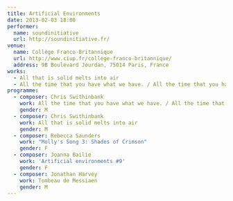 ```yaml
---
title: Artificial Environments
date: 2013-02-03 18:00
performer:
  name: soundinitiative
  url: http://soundinitiative.fr/
venue:
  name: Collège Franco-Britannique
  url: http://www.ciup.fr/college-franco-britannique/
  address: 9B Boulevard Jourdan, 75014 Paris, France
works:
  - All that is solid melts into air
  - All the time that you have what we have. / All the time that you have.
programme:
  - composer: Chris Swithinbank
    work: All the time that you have what we have. / All the time that you have.
    gender: M
  - composer: Chris Swithinbank
    work: All that is solid melts into air
    gender: M
  - composer: Rebecca Saunders
    work: "Molly's Song 3: Shades of Crimson"
    gender: F
  - composer: Joanna Bailie
    work: 'Artificial environments #9'
    gender: F
  - composer: Jonathan Harvey
    work: Tombeau de Messiaen
    gender: M
---
```

